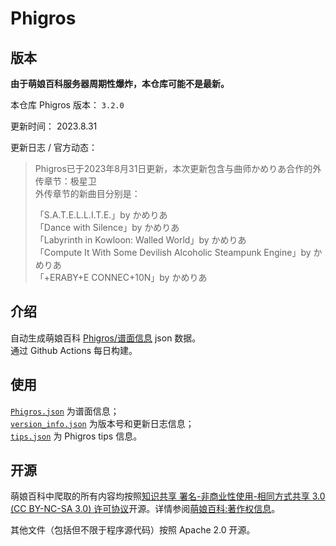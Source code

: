 # Phigros

## 版本

**由于萌娘百科服务器周期性爆炸，本仓库可能不是最新。**

本仓库 Phigros 版本： <!-- begin Phigros version --> `3.2.0` <!-- end Phigros version -->

更新时间： <!-- begin Phigros time --> 2023.8.31 <!-- end Phigros time -->

更新日志 / 官方动态：
<!-- begin Phigros log -->
> Phigros已于2023年8月31日更新，本次更新包含与曲师かめりあ合作的外传章节：极星卫  
> 外传章节的新曲目分别是：  
>   
> 「S.A.T.E.L.L.I.T.E.」by かめりあ  
> 「Dance with Silence」by かめりあ  
> 「Labyrinth in Kowloon: Walled World」by かめりあ  
> 「Compute It With Some Devilish Alcoholic Steampunk Engine」by かめりあ  
> 「+ERABY+E CONNEC+10N」by かめりあ  
<!-- end Phigros log -->

## 介绍

自动生成萌娘百科 [Phigros/谱面信息](https://mzh.moegirl.org.cn/Phigros/谱面信息) json 数据。  
通过 Github Actions 每日构建。

## 使用

[`Phigros.json`](https://ssmzhn.github.io/Phigros/Phigros.json) 为谱面信息；  
[`version_info.json`](https://ssmzhn.github.io/Phigros/version_info.json) 为版本号和更新日志信息；  
[`tips.json`](https://ssmzhn.github.io/Phigros/tips.json) 为 Phigros tips 信息。

## 开源
萌娘百科中爬取的所有内容均按照[知识共享 署名-非商业性使用-相同方式共享 3.0 (CC BY-NC-SA 3.0) 许可协议](https://creativecommons.org/licenses/by-nc-sa/3.0/cn/)开源。详情参阅[萌娘百科:著作权信息](https://mzh.moegirl.org.cn/%E8%90%8C%E5%A8%98%E7%99%BE%E7%A7%91:%E8%91%97%E4%BD%9C%E6%9D%83%E4%BF%A1%E6%81%AF)。

其他文件（包括但不限于程序源代码）按照 Apache 2.0 开源。
